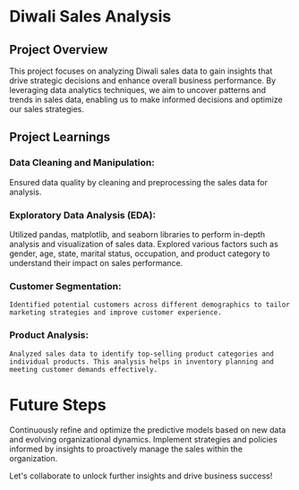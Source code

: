  # Diwali Sales Analysis
 
 ## Project Overview
 
This project focuses on analyzing Diwali sales data to gain insights that drive strategic decisions and enhance overall business performance. By leveraging data analytics techniques, we aim to uncover patterns and trends in sales data, enabling us to make informed decisions and optimize our sales strategies.

## Project Learnings

 ### Data Cleaning and Manipulation:
   Ensured data quality by cleaning and preprocessing the sales data for analysis.
    
### Exploratory Data Analysis (EDA): 
Utilized pandas, matplotlib, and seaborn libraries to perform in-depth analysis and visualization of sales data. Explored various factors such as gender, age, state, marital status, occupation, and product category to understand their impact on sales performance.
  
### Customer Segmentation:
    Identified potential customers across different demographics to tailor marketing strategies and improve customer experience.
   
### Product Analysis: 
    Analyzed sales data to identify top-selling product categories and individual products. This analysis helps in inventory planning and meeting customer demands effectively.

# Future Steps

Continuously refine and optimize the predictive models based on new data and evolving organizational dynamics. Implement strategies and policies informed by insights to proactively manage the sales within the organization.

Let's collaborate to unlock further insights and drive business success!




     
